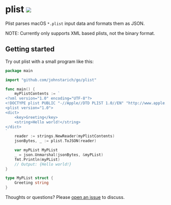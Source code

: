# plist <a href="https://johnstarich.com/go/plist"><img src="https://img.shields.io/badge/gopages-reference-%235272B4" /></a>

Plist parses macOS `*.plist` input data and formats them as JSON.

NOTE: Currently only supports XML based plists, not the binary format.

## Getting started

Try out plist with a small program like this:
```go
package main

import "github.com/johnstarich/go/plist"

func main() {
    myPlistContents := `
<?xml version="1.0" encoding="UTF-8"?>
<!DOCTYPE plist PUBLIC "-//Apple//DTD PLIST 1.0//EN" "http://www.apple.com/DTDs/PropertyList-1.0.dtd">
<plist version="1.0">
<dict>
    <key>Greeting</key>
    <string>Hello world!</string>
</dict>
`
    reader := strings.NewReader(myPlistContents)
    jsonBytes, _ := plist.ToJSON(reader)

    var myPList MyPList
    _ = json.Unmarshal(jsonBytes, &myPList)
    fmt.Println(myPList)
    // Output: {Hello world!}
}

type MyPList struct {
    Greeting string
}
```

Thoughts or questions? Please [open an issue](https://github.com/JohnStarich/go/issues/new) to discuss.
